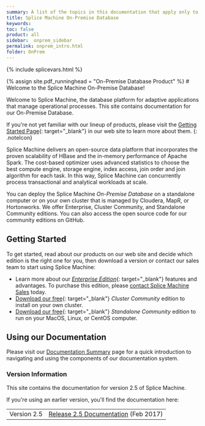 ```yaml
---
summary: A list of the topics in this documentation that apply only to our on-premise product; these topics do not apply to our database-as-a-service product.
title: Splice Machine On-Premise Database
keywords:
toc: false
product: all
sidebar:  onprem_sidebar
permalink: onprem_intro.html
folder: OnPrem
---
```

{% include splicevars.html %} <section>
<div class="TopicContent" data-swiftype-index="true" markdown="1">
{% assign site.pdf_runninghead = "On-Premise Database Product" %}
# Welcome to the Splice Machine On-Premise Database!

Welcome to Splice Machine, the database platform for adaptive
applications that manage operational processes. This site contains
documentation for our <span class="ConsoleLink">On-Premise
Database</span>.

If you're not yet familiar with our lineup of products, please visit the
[Getting Started Page]({{splvar_location_GetStartedLink}}){:
target="_blank"} in our web site to learn more about them.
{: .noteIcon}

Splice Machine delivers an open-source data platform that incorporates
the proven scalability of HBase and the in-memory performance of Apache
Spark. The cost-based optimizer uses advanced statistics to choose the
best compute engine, storage engine, index access, join order and join
algorithm for each task. In this way, Splice Machine can concurrently
process transactional and analytical workloads at scale.

You can deploy the Splice Machine *On-Premise Database* on a standalone
computer or on your own cluster that is managed by Cloudera, MapR, or
Hortonworks. We offer Enterprise, Cluster Community, and Standalone
Community editions. You can also access the open source code for our
community editions on GitHub.

## Getting Started

To get started, read about our products on our web site and decide which
edition is the right one for you, then download a version or contact our
sales team to start using Splice Machine:

* Learn more about our [*Enterprise
  Edition*]({{splvar_location_EnterpriseInfoLink}}){: target="_blank"}
  features and advantages. To purchase this edition, please [contact
  Splice Machine Sales][1] today.
* [Download our free]({{splvar_location_StandaloneLink}}){:
  target="_blank"} *Cluster Community* edition to install on your own
  cluster.
* [Download our free]({{splvar_location_StandaloneLink}}){:
  target="_blank"} *Standalone Community* edition to run on your MacOS,
  Linux, or CentOS computer.

## Using our Documentation

Please visit our [Documentation Summary](notes_usingdocs.html) page for
a quick introduction to navigating and using the components of our
documentation system.

### Version Information

This site contains the documentation for version 2.5 of Splice Machine.

If you're using an earlier version, you'll find the documentation here:

<table>
    <col />
    <col />
    <tbody>
        <tr>
            <td>Version 2.5</td>
            <td><a href="https://doc.splicemachine.com/2.5/index.html">Release 2.5 Documentation</a> (Feb 2017)</td>
        </tr>
    </tbody>
</table>

</div>
</section>



[1]: https://www.splicemachine.com/company/contact-us/
